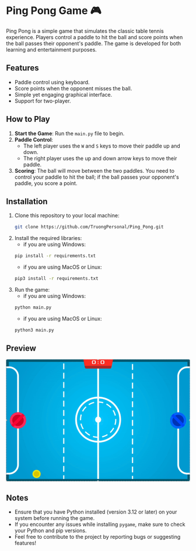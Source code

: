 # Ping Pong Game 🎮
Ping Pong is a simple game that simulates the classic table tennis experience. Players control a paddle to hit the ball and score points when the ball passes their opponent's paddle. The game is developed for both learning and entertainment purposes.
## Features
- Paddle control using keyboard.
- Score points when the opponent misses the ball.
- Simple yet engaging graphical interface.
- Support for two-player.
## How to Play
1. **Start the Game**: Run the `main.py` file to begin.
2. **Paddle Control**:
   - The left player uses the `W` and `S` keys to move their paddle up and down.
   - The right player uses the up and down arrow keys to move their paddle.
3. **Scoring**: The ball will move between the two paddles. You need to control your paddle to hit the ball; if the ball passes your opponent's paddle, you score a point.
## Installation
1. Clone this repository to your local machine:
   ```bash
   git clone https://github.com/TruongPersonal/Ping_Pong.git
   ```
2. Install the required libraries:
    - if you are using Windows:
    ```bash
    pip install -r requirements.txt
    ```
    - if you are using MacOS or Linux:
    ```bash
    pip3 install -r requirements.txt
    ```
3.	Run the game:
    - if you are using Windows:
    ```bash
    python main.py
    ```
    - if you are using MacOS or Linux:
    ```bash
    python3 main.py
    ```

## Preview
![Gameplay](./videos/Game_demo.gif)

## Notes
- Ensure that you have Python installed (version 3.12 or later) on your system before running the game.
- If you encounter any issues while installing `pygame`, make sure to check your Python and pip versions.
- Feel free to contribute to the project by reporting bugs or suggesting features!